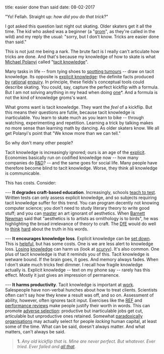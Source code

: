 title: easier done than said
date: 08-02-2017

"Yo! Fellah. Straight up: *how did you do that trick*?"

I got asked this question last night out skating. Older skaters get it all the time. The kid who asked was a beginner (a "[grom](https://www.urbandictionary.com/define.php?term=grom)", as they're called in the wild) and my reply the usual: "sorry, but I don't know. Tricks are easier done than said."

This is not just me being a nark. The brute fact is I really can't articulate how tricks are done. And that's because my knowledge of how to skate is what [Michael Polanyi](https://en.wikipedia.org/wiki/Michael_Polanyi) called "[tacit knowledge](https://en.wikipedia.org/wiki/Tacit_knowledge)".

Many tasks in life -- from tying shoes to [spotting tumours](https://www.ncbi.nlm.nih.gov/pubmed/18777417) -- draw on tacit knowledge. Its opposite is [explicit knowledge](https://en.wikipedia.org/wiki/Descriptive_knowledge): the definite facts produced [by](https://en.wikipedia.org/wiki/Logic) [rational](https://en.wikipedia.org/wiki/Mathematics) [enquiry](https://en.wikipedia.org/wiki/Scientific_method). In principle, these fields's conceptual tools could describe skating. You could, say, capture the perfect kickflip with a formula. But I am not solving anything in my head when doing [one](https://www.instagram.com/p/BMJ3UWYBmPm/?taken-by=krisjal)*. And a formula is not the kind of knowledge groms's want.

What groms want is tacit knowledge. They want the *feel* of a kickflip. But this means their questions are futile, because tacit knowledge is inarticulable. You learn to skate much as you learn to bike -- through watching, experimenting and repetition. Learning a trick by talking makes no more sense than learning math by dancing. As older skaters know. We all get Polanyi's point that "We know more than we can tell."

So why don't many other people?

Tacit knowledge is increasingly ignored; ours is an age of the [explicit](https://en.wikipedia.org/wiki/Information_Age). Economies basically run on codified knowledge now -- how many companies do [R&D](https://en.wikipedia.org/wiki/Basic_research)? -- and the same goes for social life. Many people have therefore become blind to tacit knowledge. Worse, they think all knowledge is communicable.

This has costs. Consider:

--- **It degrades craft-based education**. Increasingly, schools [teach to test](https://en.wikipedia.org/wiki/Teaching_to_the_test). Written tests can only assess explicit knowledge, and so subjects requiring tacit knowledge suffer for this trend. You can program decently not knowing computer science; you don't need to study literary theory to write good stuff; and you can [master](https://www.salon.com/2015/06/13/talent_practice_luck_all_of_the_above_what_it_takes_for_the_gifted_child_to_succeed/) an art ignorant of aesthetics. When [Barnett Newman](https://en.wikipedia.org/wiki/Barnett_Newman) said that "aesthetics is to artists as ornithology is to birds", he was highlighting the broad irrelevance of theory to craft. The [DfE](https://www.gov.uk/government/publications/2010-to-2015-government-policy-school-and-college-qualifications-and-curriculum/2010-to-2015-government-policy-school-and-college-qualifications-and-curriculum) would do well to [think](https://www.independent.co.uk/news/education/parents-due-to-take-children-out-of-school-in-sats-pupils-strike-protest-a7010311.html) [hard](https://www.bbc.co.uk/news/education-36188634) about the truth in his words. 

--- **It encourages knowledge loss**. Explicit knowledge can be [set down](https://en.wikipedia.org/wiki/History_of_writing). This is [helpful](https://books.google.co.uk/books?id=Tbs8AAAAIAAJ&printsec=frontcover&dq=literacy+and+social+development&hl=en&sa=X&ved=0ahUKEwiH-_34qIvQAhXDD8AKHQTzAfkQ6AEIHTAA#v=onepage&q=literacy%20and%20social%20development&f=false), but has some costs. One is we are less alert to knowledge loss. [Losing](https://news.bbc.co.uk/1/hi/health/7194352.stm) [knowledge](https://en.wikipedia.org/wiki/Greek_fire) can harm us (look at [scurvy](https://idlewords.com/2010/03/scott_and_scurvy.htm)). It's also common. One plus of tacit knowledge is that it reminds you of this. Tacit knowledge is wetware bound. If the brain goes, it goes. And memory always fades. When I don't skate much tricks feel dimmer. I recall how fragile knowledge actually is. Explicit knowledge -- text on my phone say -- rarely has this effect. Mostly it just gives an impression of permanence.

--- **It harms productivity**. Tacit knowledge is important at [work](https://books.google.co.uk/books?id=IC95AgAAQBAJ&printsec=frontcover&dq=tacit+knowledge+in+professional+practice&hl=en&sa=X&ved=0ahUKEwjx3aDfqovQAhXhJcAKHQzfDm8Q6AEIHTAA#v=onepage&q=tacit%20knowledge%20in%20professional%20practice&f=false). Salespeople have non-verbal hunches about how to treat clients. Scientists often can't say how they knew a result was off, and so on. Assessment of ability, however, often ignores tacit input. Exercises like the [REF](https://en.wikipedia.org/wiki/Research_Excellence_Framework) and [performance reviews](https://en.wikipedia.org/wiki/Performance_appraisal) make people justify their worth in words. This can promote [adverse selection](https://papers.ssrn.com/sol3/papers.cfm?abstract_id=486382): productive but inarticulable jobs get cut, articulable but unproductive ones retained. Somewhat [paradoxically](https://www.finance.uts.edu.au/research/wpapers/wp101.pdf) [organisations](https://papers.ssrn.com/sol3/papers.cfm?abstract_id=324060) may actually select for people *lacking* human capital, at least some of the time. What can be said, doesn't always matter. And what matters, can't always be said.

> **1.** *Any old kickflip that is. Mine are never perfect. But whatever. Ever tried. Ever failed and [all that](https://genius.com/Samuel-beckett-worstward-ho-annotated).*
